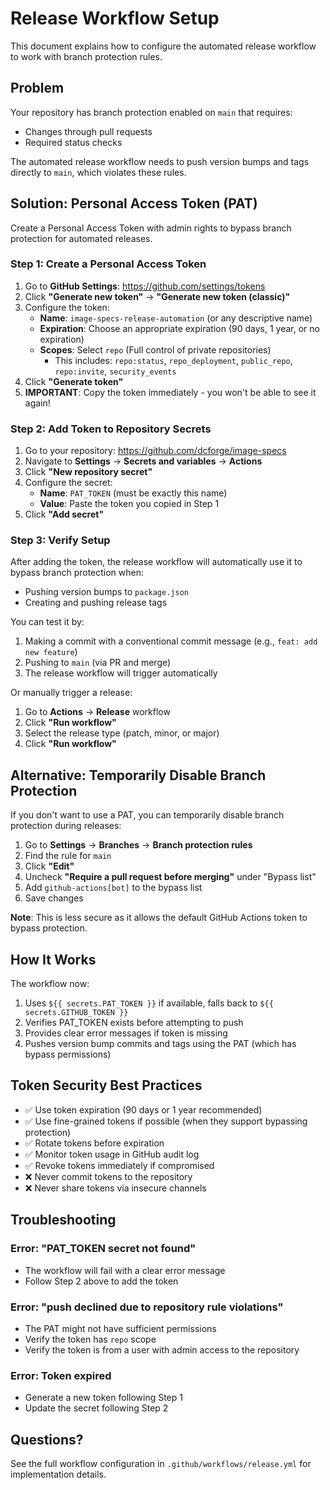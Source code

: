 # Release Workflow Setup

This document explains how to configure the automated release workflow to work with branch protection rules.

## Problem

Your repository has branch protection enabled on `main` that requires:
- Changes through pull requests
- Required status checks

The automated release workflow needs to push version bumps and tags directly to `main`, which violates these rules.

## Solution: Personal Access Token (PAT)

Create a Personal Access Token with admin rights to bypass branch protection for automated releases.

### Step 1: Create a Personal Access Token

1. Go to **GitHub Settings**: https://github.com/settings/tokens
2. Click **"Generate new token"** → **"Generate new token (classic)"**
3. Configure the token:
   - **Name**: `image-specs-release-automation` (or any descriptive name)
   - **Expiration**: Choose an appropriate expiration (90 days, 1 year, or no expiration)
   - **Scopes**: Select `repo` (Full control of private repositories)
     - This includes: `repo:status`, `repo_deployment`, `public_repo`, `repo:invite`, `security_events`
4. Click **"Generate token"**
5. **IMPORTANT**: Copy the token immediately - you won't be able to see it again!

### Step 2: Add Token to Repository Secrets

1. Go to your repository: https://github.com/dcforge/image-specs
2. Navigate to **Settings** → **Secrets and variables** → **Actions**
3. Click **"New repository secret"**
4. Configure the secret:
   - **Name**: `PAT_TOKEN` (must be exactly this name)
   - **Value**: Paste the token you copied in Step 1
5. Click **"Add secret"**

### Step 3: Verify Setup

After adding the token, the release workflow will automatically use it to bypass branch protection when:
- Pushing version bumps to `package.json`
- Creating and pushing release tags

You can test it by:
1. Making a commit with a conventional commit message (e.g., `feat: add new feature`)
2. Pushing to `main` (via PR and merge)
3. The release workflow will trigger automatically

Or manually trigger a release:
1. Go to **Actions** → **Release** workflow
2. Click **"Run workflow"**
3. Select the release type (patch, minor, or major)
4. Click **"Run workflow"**

## Alternative: Temporarily Disable Branch Protection

If you don't want to use a PAT, you can temporarily disable branch protection during releases:

1. Go to **Settings** → **Branches** → **Branch protection rules**
2. Find the rule for `main`
3. Click **"Edit"**
4. Uncheck **"Require a pull request before merging"** under "Bypass list"
5. Add `github-actions[bot]` to the bypass list
6. Save changes

**Note**: This is less secure as it allows the default GitHub Actions token to bypass protection.

## How It Works

The workflow now:
1. Uses `${{ secrets.PAT_TOKEN }}` if available, falls back to `${{ secrets.GITHUB_TOKEN }}`
2. Verifies PAT_TOKEN exists before attempting to push
3. Provides clear error messages if token is missing
4. Pushes version bump commits and tags using the PAT (which has bypass permissions)

## Token Security Best Practices

- ✅ Use token expiration (90 days or 1 year recommended)
- ✅ Use fine-grained tokens if possible (when they support bypassing protection)
- ✅ Rotate tokens before expiration
- ✅ Monitor token usage in GitHub audit log
- ✅ Revoke tokens immediately if compromised
- ❌ Never commit tokens to the repository
- ❌ Never share tokens via insecure channels

## Troubleshooting

### Error: "PAT_TOKEN secret not found"
- The workflow will fail with a clear error message
- Follow Step 2 above to add the token

### Error: "push declined due to repository rule violations"
- The PAT might not have sufficient permissions
- Verify the token has `repo` scope
- Verify the token is from a user with admin access to the repository

### Error: Token expired
- Generate a new token following Step 1
- Update the secret following Step 2

## Questions?

See the full workflow configuration in `.github/workflows/release.yml` for implementation details.
